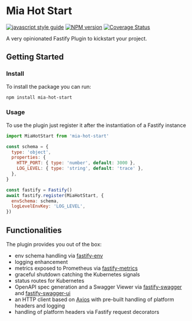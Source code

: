 # Mia Hot Start

[![javascript style guide][standard-mia-svg]][standard-mia]
[![NPM version][npmjs-svg]][npmjs-com]
[![Coverage Status][coverall-svg]][coverall-io]


A very opinionated Fastify Plugin to kickstart your project.

## Getting Started

### Install

To install the package you can run:

```sh
npm install mia-hot-start
```

### Usage

To use the plugin just register it after the instantiation of a Fastify instance
```js
import MiaHotStart from 'mia-hot-start'

const schema = {
  type: 'object',
  properties: {
    HTTP_PORT: { type: 'number', default: 3000 },
    LOG_LEVEL: { type: 'string', default: 'trace' },
  },
}

const fastify = Fastify()
await fastify.register(MiaHotStart, {
  envSchema: schema,
  logLevelEnvKey: 'LOG_LEVEL',
})
```

## Functionalities
The plugin provides you out of the box:
- env schema handling via [fastify-env](...)
- logging enhancement
- metrics exposed to Prometheus via [fastify-metrics](...)
- graceful shutdown catching the Kubernetes signals
- status routes for Kubernetes
- OpenAPI spec generation and a Swagger Viewer via [fastify-swagger](..) and [fastify-swagger-ui](...)
- an HTTP client based on [Axios](..) with pre-built handling of platform headers and logging
- handling of platform headers via Fastify request decorators

[standard-mia-svg]: https://img.shields.io/badge/code_style-standard--mia-orange.svg
[standard-mia]: https://github.com/mia-platform/eslint-config-mia
[npmjs-svg]: https://img.shields.io/npm/v/mia-hot-start.svg?logo=npm&color=lightgreen
[npmjs-com]: https://www.npmjs.com/package/mia-hot-start
[coverall-svg]: https://coveralls.io/repos/github/EdoCrippaOfficial/mia-hot-start/badge.svg
[coverall-io]: https://coveralls.io/github/EdoCrippaOfficial/mia-hot-start
